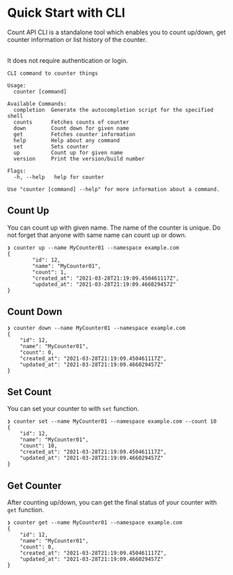 # Quick Start with CLI

Count API CLI is a standalone tool which enables you to count up/down, get counter information or list history of the
counter.

<br/>
It does not require authentication or login.

```shell
CLI command to counter things

Usage:
  counter [command]

Available Commands:
  completion  Generate the autocompletion script for the specified shell
  counts      Fetches counts of counter
  down        Count down for given name
  get         Fetches counter information
  help        Help about any command
  set         Sets counter
  up          Count up for given name
  version     Print the version/build number

Flags:
  -h, --help   help for counter

Use "counter [command] --help" for more information about a command.
```

## Count Up

You can count up with given name. The name of the counter is unique. Do not forget that anyone with same name can count
up or down.

```shell
❯ counter up --name MyCounter01 --namespace example.com               
{
        "id": 12,
        "name": "MyCounter01",
        "count": 1,
        "created_at": "2021-03-28T21:19:09.450461117Z",
        "updated_at": "2021-03-28T21:19:09.466029457Z"
}
```

## Count Down

```shell
❯ counter down --name MyCounter01 --namespace example.com
{
    "id": 12,
    "name": "MyCounter01",
    "count": 0,
    "created_at": "2021-03-28T21:19:09.450461117Z",
    "updated_at": "2021-03-28T21:19:09.466029457Z"
}
```

## Set Count

You can set your counter to with `set` function.

```shell
❯ counter set --name MyCounter01 --namespace example.com --count 10
{
    "id": 12,
    "name": "MyCounter01",
    "count": 10,
    "created_at": "2021-03-28T21:19:09.450461117Z",
    "updated_at": "2021-03-28T21:19:09.466029457Z"
}
```

## Get Counter

After counting up/down, you can get the final status of your counter with `get` function.

```shell
❯ counter get --name MyCounter01 --namespace example.com
{
    "id": 12,
    "name": "MyCounter01",
    "count": 0,
    "created_at": "2021-03-28T21:19:09.450461117Z",
    "updated_at": "2021-03-28T21:19:09.466029457Z"
}
```
